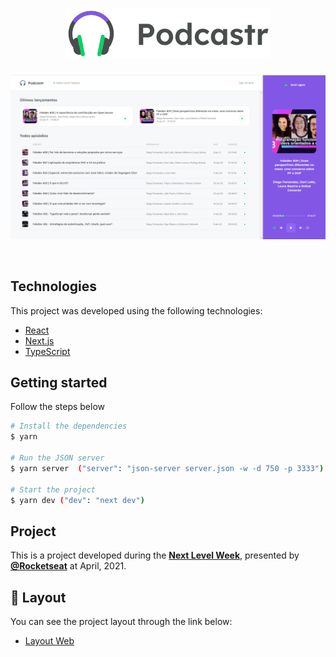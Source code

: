 <h1 align="center">
    <img alt="Podcastr" title="Podcastr" src="https://github.com/ivomig/Podcastr/blob/master/public/logo.svg" />
</h1>

<p align="center">
    <img alt="Podcastr" title="Podcastr" src="https://github.com/ivomig/Podcastr/blob/master/public/podcastr_img.PNG" />
</p>

<br>


## Technologies

This project was developed using the following technologies:

- [React](https://reactjs.org)
- [Next.js](https://nextjs.org/)
- [TypeScript](https://www.typescriptlang.org/)

## Getting started

Follow the steps below
```bash
# Install the dependencies
$ yarn

# Run the JSON server
$ yarn server  ("server": "json-server server.json -w -d 750 -p 3333")

# Start the project
$ yarn dev ("dev": "next dev")
```

## Project

This is a project developed during the **[Next Level Week](https://nextlevelweek.com/)**, presented by **[@Rocketseat](https://github.com/Rocketseat)** at April, 2021.

## 🔖 Layout

You can see the project layout through the link below:

- [Layout Web](https://www.figma.com/file/UwFEntsHpHYJlHNQAQr4gA/Podcastr?node-id=160%3A2761) 
